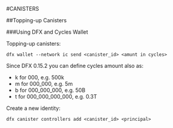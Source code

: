 #CANISTERS

##Topping-up Canisters

###Using DFX and Cycles Wallet


Topping-up canisters:

```shell
dfx wallet --network ic send <canister_id> <amunt in cycles>
```
Since DFX 0.15.2 you can define cycles amount also as:

- k for 000, e.g. 500k
- m for 000_000, e.g. 5m
- b for 000_000_000, e.g. 50B
- t for 000_000_000_000, e.g. 0.3T

Create a new identity:

```shell
dfx canister controllers add <canister_id> <principal>
```
